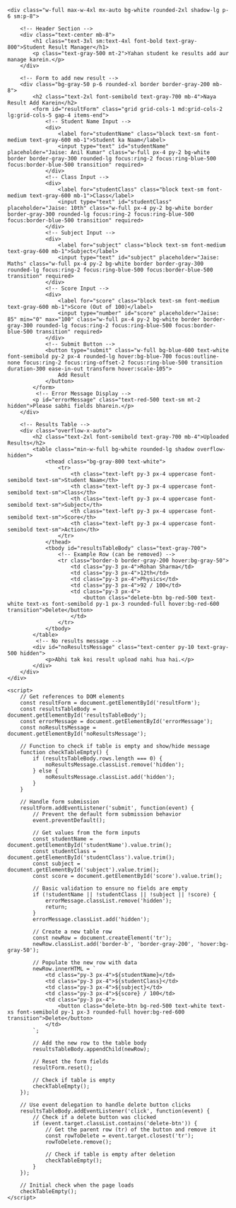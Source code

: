 <!DOCTYPE html>
<html lang="en">
<head>
    <meta charset="UTF-8">
    <meta name="viewport" content="width=device-width, initial-scale=1.0">
    <title>Student Result Uploader</title>
    <!-- Tailwind CSS CDN for styling -->
    <script src="https://cdn.tailwindcss.com"></script>
    <!-- Google Fonts: Inter -->
    <link rel="preconnect" href="https://fonts.googleapis.com">
    <link rel="preconnect" href="https://fonts.gstatic.com" crossorigin>
    <link href="https://fonts.googleapis.com/css2?family=Inter:wght@400;500;600;700&display=swap" rel="stylesheet">
    <style>
        /* Using Inter font as the default */
        body {
            font-family: 'Inter', sans-serif;
        }
    </style>
</head>
<body class="bg-gray-100 flex items-center justify-center min-h-screen p-4 sm:p-6">

    <div class="w-full max-w-4xl mx-auto bg-white rounded-2xl shadow-lg p-6 sm:p-8">
        
        <!-- Header Section -->
        <div class="text-center mb-8">
            <h1 class="text-3xl sm:text-4xl font-bold text-gray-800">Student Result Manager</h1>
            <p class="text-gray-500 mt-2">Yahan student ke results add aur manage karein.</p>
        </div>

        <!-- Form to add new result -->
        <div class="bg-gray-50 p-6 rounded-xl border border-gray-200 mb-8">
            <h2 class="text-2xl font-semibold text-gray-700 mb-4">Naya Result Add Karein</h2>
            <form id="resultForm" class="grid grid-cols-1 md:grid-cols-2 lg:grid-cols-5 gap-4 items-end">
                <!-- Student Name Input -->
                <div>
                    <label for="studentName" class="block text-sm font-medium text-gray-600 mb-1">Student ka Naam</label>
                    <input type="text" id="studentName" placeholder="Jaise: Anil Kumar" class="w-full px-4 py-2 bg-white border border-gray-300 rounded-lg focus:ring-2 focus:ring-blue-500 focus:border-blue-500 transition" required>
                </div>
                <!-- Class Input -->
                <div>
                    <label for="studentClass" class="block text-sm font-medium text-gray-600 mb-1">Class</label>
                    <input type="text" id="studentClass" placeholder="Jaise: 10th" class="w-full px-4 py-2 bg-white border border-gray-300 rounded-lg focus:ring-2 focus:ring-blue-500 focus:border-blue-500 transition" required>
                </div>
                <!-- Subject Input -->
                <div>
                    <label for="subject" class="block text-sm font-medium text-gray-600 mb-1">Subject</label>
                    <input type="text" id="subject" placeholder="Jaise: Maths" class="w-full px-4 py-2 bg-white border border-gray-300 rounded-lg focus:ring-2 focus:ring-blue-500 focus:border-blue-500 transition" required>
                </div>
                <!-- Score Input -->
                <div>
                    <label for="score" class="block text-sm font-medium text-gray-600 mb-1">Score (Out of 100)</label>
                    <input type="number" id="score" placeholder="Jaise: 85" min="0" max="100" class="w-full px-4 py-2 bg-white border border-gray-300 rounded-lg focus:ring-2 focus:ring-blue-500 focus:border-blue-500 transition" required>
                </div>
                <!-- Submit Button -->
                <button type="submit" class="w-full bg-blue-600 text-white font-semibold py-2 px-4 rounded-lg hover:bg-blue-700 focus:outline-none focus:ring-2 focus:ring-offset-2 focus:ring-blue-500 transition duration-300 ease-in-out transform hover:scale-105">
                    Add Result
                </button>
            </form>
             <!-- Error Message Display -->
            <p id="errorMessage" class="text-red-500 text-sm mt-2 hidden">Please sabhi fields bharein.</p>
        </div>

        <!-- Results Table -->
        <div class="overflow-x-auto">
            <h2 class="text-2xl font-semibold text-gray-700 mb-4">Uploaded Results</h2>
            <table class="min-w-full bg-white rounded-lg shadow overflow-hidden">
                <thead class="bg-gray-800 text-white">
                    <tr>
                        <th class="text-left py-3 px-4 uppercase font-semibold text-sm">Student Naam</th>
                        <th class="text-left py-3 px-4 uppercase font-semibold text-sm">Class</th>
                        <th class="text-left py-3 px-4 uppercase font-semibold text-sm">Subject</th>
                        <th class="text-left py-3 px-4 uppercase font-semibold text-sm">Score</th>
                        <th class="text-left py-3 px-4 uppercase font-semibold text-sm">Action</th>
                    </tr>
                </thead>
                <tbody id="resultsTableBody" class="text-gray-700">
                    <!-- Example Row (can be removed) -->
                    <tr class="border-b border-gray-200 hover:bg-gray-50">
                        <td class="py-3 px-4">Rohan Sharma</td>
                        <td class="py-3 px-4">12th</td>
                        <td class="py-3 px-4">Physics</td>
                        <td class="py-3 px-4">92 / 100</td>
                        <td class="py-3 px-4">
                            <button class="delete-btn bg-red-500 text-white text-xs font-semibold py-1 px-3 rounded-full hover:bg-red-600 transition">Delete</button>
                        </td>
                    </tr>
                </tbody>
            </table>
             <!-- No results message -->
            <div id="noResultsMessage" class="text-center py-10 text-gray-500 hidden">
                <p>Abhi tak koi result upload nahi hua hai.</p>
            </div>
        </div>
    </div>

    <script>
        // Get references to DOM elements
        const resultForm = document.getElementById('resultForm');
        const resultsTableBody = document.getElementById('resultsTableBody');
        const errorMessage = document.getElementById('errorMessage');
        const noResultsMessage = document.getElementById('noResultsMessage');

        // Function to check if table is empty and show/hide message
        function checkTableEmpty() {
            if (resultsTableBody.rows.length === 0) {
                noResultsMessage.classList.remove('hidden');
            } else {
                noResultsMessage.classList.add('hidden');
            }
        }

        // Handle form submission
        resultForm.addEventListener('submit', function(event) {
            // Prevent the default form submission behavior
            event.preventDefault();

            // Get values from the form inputs
            const studentName = document.getElementById('studentName').value.trim();
            const studentClass = document.getElementById('studentClass').value.trim();
            const subject = document.getElementById('subject').value.trim();
            const score = document.getElementById('score').value.trim();

            // Basic validation to ensure no fields are empty
            if (!studentName || !studentClass || !subject || !score) {
                errorMessage.classList.remove('hidden');
                return;
            }
            errorMessage.classList.add('hidden');

            // Create a new table row
            const newRow = document.createElement('tr');
            newRow.classList.add('border-b', 'border-gray-200', 'hover:bg-gray-50');

            // Populate the new row with data
            newRow.innerHTML = `
                <td class="py-3 px-4">${studentName}</td>
                <td class="py-3 px-4">${studentClass}</td>
                <td class="py-3 px-4">${subject}</td>
                <td class="py-3 px-4">${score} / 100</td>
                <td class="py-3 px-4">
                    <button class="delete-btn bg-red-500 text-white text-xs font-semibold py-1 px-3 rounded-full hover:bg-red-600 transition">Delete</button>
                </td>
            `;

            // Add the new row to the table body
            resultsTableBody.appendChild(newRow);

            // Reset the form fields
            resultForm.reset();
            
            // Check if table is empty
            checkTableEmpty();
        });
        
        // Use event delegation to handle delete button clicks
        resultsTableBody.addEventListener('click', function(event) {
            // Check if a delete button was clicked
            if (event.target.classList.contains('delete-btn')) {
                // Get the parent row (tr) of the button and remove it
                const rowToDelete = event.target.closest('tr');
                rowToDelete.remove();
                
                // Check if table is empty after deletion
                checkTableEmpty();
            }
        });

        // Initial check when the page loads
        checkTableEmpty();
    </script>

</body>
</html>
